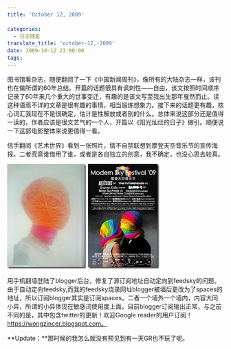 ```yaml
---
title: 'October 12, 2009'

categories:
  - 日志随笔
translate_title: 'october-12,-2009'
date: 2009-10-12 23:00:00
tags:
---
```


图书馆看杂志，随便翻阅了一下《中国新闻周刊》，像所有的大陆杂志一样，该刊也在做所谓的60年总结。开篇的话题很具有讽刺性——自由，该文按照时间顺序记录了60年来几个重大的世事变迁，有趣的是该文写至我出生那年戛然而止。读这种语焉不详的文章是很有趣的事情，相当锻炼想象力。接下来的话题更有趣，核心词汇我现在不是很确定，估计是性解放或者别的什么。总体来说这部分还是值得一读的，作者应该是很文艺气的一个人，开篇以《阳光灿烂的日子》做引。顺便说一下这部电影整体来说更值得一看。

信手翻阅《艺术世界》看到一张照片，情不自禁联想到摩登天空音乐节的宣传海报。二者究竟谁借用了谁，或者是各自独立的创意，我不确定，也没心思去较真。


![](/assets/img/blogimgs/capture/art_world.jpg)
![](/assets/img/blogimgs/capture/modern_sky.jpg)


用手机翻墙登陆了blogger后台，修复了源订阅地址自动定向到feedsky的问题。由于自动定向feedsky,而我的feedsky烧录网址blogger被墙后更改为了spaces的地址，所以订阅blogger其实是订阅spaces。二者一个墙外一个墙内，内容大同小异，所谓的小异体现在敏感词使用度上面。目前blogger订阅输出正常，与之前不同的是，其中包含twitter的更新！欢迎Google reader的用户订阅！ https://wongzincer.blogspot.com。

**Update：**那时候的我怎么就没有预见到有一天GR也不玩了呢。